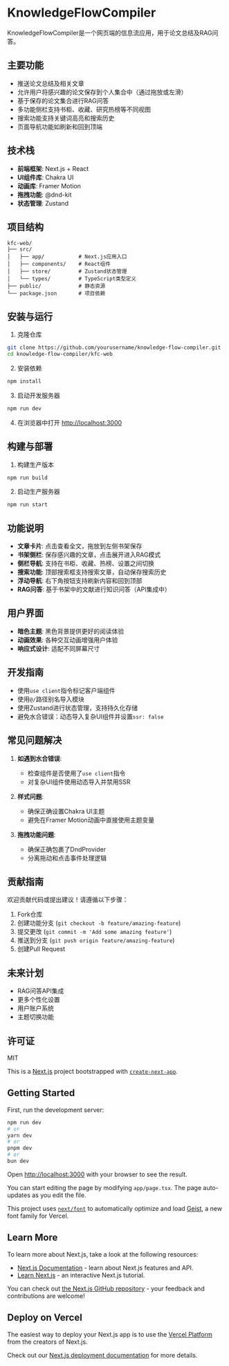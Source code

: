 # KnowledgeFlowCompiler

KnowledgeFlowCompiler是一个网页端的信息流应用，用于论文总结及RAG问答。

## 主要功能

- 推送论文总结及相关文章
- 允许用户将感兴趣的论文保存到个人集合中（通过拖放或左滑）
- 基于保存的论文集合进行RAG问答
- 多功能侧栏支持书柜、收藏、研究热榜等不同视图
- 搜索功能支持关键词高亮和搜索历史
- 页面导航功能如刷新和回到顶端

## 技术栈

- **前端框架**: Next.js + React
- **UI组件库**: Chakra UI
- **动画库**: Framer Motion
- **拖拽功能**: @dnd-kit
- **状态管理**: Zustand

## 项目结构

```
kfc-web/
├── src/
│   ├── app/           # Next.js应用入口
│   ├── components/    # React组件
│   ├── store/         # Zustand状态管理
│   └── types/         # TypeScript类型定义
├── public/            # 静态资源
└── package.json       # 项目依赖
```

## 安装与运行

1. 克隆仓库

```bash
git clone https://github.com/yourusername/knowledge-flow-compiler.git
cd knowledge-flow-compiler/kfc-web
```

2. 安装依赖

```bash
npm install
```

3. 启动开发服务器

```bash
npm run dev
```

4. 在浏览器中打开 [http://localhost:3000](http://localhost:3000)

## 构建与部署

1. 构建生产版本

```bash
npm run build
```

2. 启动生产服务器

```bash
npm run start
```

## 功能说明

- **文章卡片**: 点击查看全文，拖放到左侧书架保存
- **书架侧栏**: 保存感兴趣的文章，点击展开进入RAG模式
- **侧栏导航**: 支持在书柜、收藏、热榜、设置之间切换
- **搜索功能**: 顶部搜索框支持搜索文章，自动保存搜索历史
- **浮动导航**: 右下角按钮支持刷新内容和回到顶部
- **RAG问答**: 基于书架中的文献进行知识问答（API集成中）

## 用户界面

- **暗色主题**: 黑色背景提供更好的阅读体验
- **动画效果**: 各种交互动画增强用户体验
- **响应式设计**: 适配不同屏幕尺寸

## 开发指南

- 使用`use client`指令标记客户端组件
- 使用`@/`路径别名导入模块
- 使用Zustand进行状态管理，支持持久化存储
- 避免水合错误：动态导入复杂UI组件并设置`ssr: false`

## 常见问题解决

1. **如遇到水合错误**:
   - 检查组件是否使用了`use client`指令
   - 对复杂UI组件使用动态导入并禁用SSR

2. **样式问题**:
   - 确保正确设置Chakra UI主题
   - 避免在Framer Motion动画中直接使用主题变量

3. **拖拽功能问题**:
   - 确保正确包裹了DndProvider
   - 分离拖动和点击事件处理逻辑

## 贡献指南

欢迎贡献代码或提出建议！请遵循以下步骤：

1. Fork仓库
2. 创建功能分支 (`git checkout -b feature/amazing-feature`)
3. 提交更改 (`git commit -m 'Add some amazing feature'`)
4. 推送到分支 (`git push origin feature/amazing-feature`)
5. 创建Pull Request

## 未来计划

- RAG问答API集成
- 更多个性化设置
- 用户账户系统
- 主题切换功能

## 许可证

MIT

This is a [Next.js](https://nextjs.org) project bootstrapped with [`create-next-app`](https://nextjs.org/docs/app/api-reference/cli/create-next-app).

## Getting Started

First, run the development server:

```bash
npm run dev
# or
yarn dev
# or
pnpm dev
# or
bun dev
```

Open [http://localhost:3000](http://localhost:3000) with your browser to see the result.

You can start editing the page by modifying `app/page.tsx`. The page auto-updates as you edit the file.

This project uses [`next/font`](https://nextjs.org/docs/app/building-your-application/optimizing/fonts) to automatically optimize and load [Geist](https://vercel.com/font), a new font family for Vercel.

## Learn More

To learn more about Next.js, take a look at the following resources:

- [Next.js Documentation](https://nextjs.org/docs) - learn about Next.js features and API.
- [Learn Next.js](https://nextjs.org/learn) - an interactive Next.js tutorial.

You can check out [the Next.js GitHub repository](https://github.com/vercel/next.js) - your feedback and contributions are welcome!

## Deploy on Vercel

The easiest way to deploy your Next.js app is to use the [Vercel Platform](https://vercel.com/new?utm_medium=default-template&filter=next.js&utm_source=create-next-app&utm_campaign=create-next-app-readme) from the creators of Next.js.

Check out our [Next.js deployment documentation](https://nextjs.org/docs/app/building-your-application/deploying) for more details.
